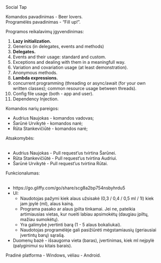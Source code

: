 Social Tap

Komandos pavadinimas - Beer lovers.<br>
Programėlės pavadinimas - “Fill up!”.<br>


<p>Programos reikalavimų įgyvendinimas:</p>

<ol>
<li><strong>Lazy initialization.</strong></li>
<li>Generics (in delegates, events and methods)</li>
<li><strong>Delegates.</strong></li>
<li>Events and their usage: standard and custom.</li>
<li>Exceptions and dealing with them in a meaningfull way.</li>
<li>Variation and covariation usage (at least demonstration).</li>
<li>Anonymous methods.</li>
<li><strong>Lambda expressions.</strong></li>
<li>concurrent programming (threading or async/await (for your own written classes); common resource usage between threads).</li>
<li>Config file usage (both - app and user).</li>
<li>Dependency Injection.</li>
</ol>


Komandos narių pareigos:
<ul>
  <li>Audrius Naujokas - komandos vadovas;</li>
  <li>Šarūnė Urvikytė - komandos narė;</li>
  <li>Rūta Stankevičiūtė - komandos narė;</li>
</ul>
Atsakomybės:
<ul><br>
  <li>Audrius Naujokas - Pull request’us tvirtina Šarūnei.</li>
  <li>Rūta Stankevičiūtė - Pull request’us tvirtina Audriui.</li>
  <li>Šarūnė Urvikytė - Pull request’us tvirtina Rūtai.</li>
</ul>
Funkcionalumas:
<ul><br>
  <li>https://go.gliffy.com/go/share/scg8a2bp754nsbyhrdu5</li>
  <li>UI:
  <ul>
    <li>Naudotojas pažymi kiek alaus užsisakė (0,3 / 0,4 / 0,5 ml / 1l) kiek jam įpylė (ml), alaus kainą.</li>
    <li>Programa pasako ar alaus įpilta tinkamai. Jei ne, pateikia artimiausias vietas, kur nueiti labiau apsimokėtų (daugiau įpiltų, mažiau sumokėtų). </li>
    <li>Yra galimybė įvertinti barą (1 - 5 alaus bokaliukai). </li>
    <li>Naudotojas programėlėje gali pasižiūrėti mėgstamiausių (geriausiai įvertintų barų) sąrašą.</li>
  </ul>
  <li>Duomenų bazė - išsaugoma vieta (baras), įvertinimas, kiek ml neįpylė (palyginimui su kitais barais).</li>
</ul>

Pradinė platforma - Windows, vėliau - Android.
